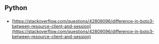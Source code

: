 ## Python
### 
- [https://stackoverflow.com/questions/42809096/difference-in-boto3-between-resource-client-and-session](https://stackoverflow.com/questions/42809096/difference-in-boto3-between-resource-client-and-session)